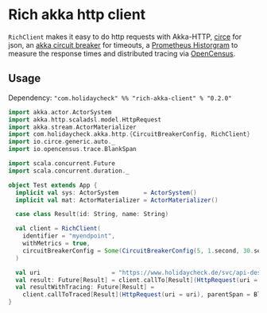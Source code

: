 # Rich akka http client

`RichClient` makes it easy to do http requests with Akka-HTTP, [circe](https://github.com/circe/circe) for json, 
an [akka circuit breaker](https://doc.akka.io/docs/akka/current/common/circuitbreaker.html) for timeouts,
a [Prometheus Historgram](https://prometheus.io/docs/practices/histograms/) to measure the response times 
and distributed tracing via [OpenCensus](https://github.com/census-ecosystem/opencensus-scala).

## Usage

Dependency: `"com.holidaycheck" %% "rich-akka-client" % "0.2.0"`

```scala
import akka.actor.ActorSystem
import akka.http.scaladsl.model.HttpRequest
import akka.stream.ActorMaterializer
import com.holidaycheck.akka.http.{CircuitBreakerConfig, RichClient}
import io.circe.generic.auto._
import io.opencensus.trace.BlankSpan

import scala.concurrent.Future
import scala.concurrent.duration._

object Test extends App {
  implicit val sys: ActorSystem       = ActorSystem()
  implicit val mat: ActorMaterializer = ActorMaterializer()

  case class Result(id: String, name: String)

  val client = RichClient(
    identifier = "myendpoint",
    withMetrics = true,
    circuitBreakerConfig = Some(CircuitBreakerConfig(5, 1.second, 30.seconds))
  )

  val uri                    = "https://www.holidaycheck.de/svc/api-destination/v3/destination/7de062f4-676c-3e2b-ad4a-12fd69afbeb6"
  val result: Future[Result] = client.callTo[Result](HttpRequest(uri = uri))
  val resultWithTracing: Future[Result] =
    client.callToTraced[Result](HttpRequest(uri = uri), parentSpan = BlankSpan.INSTANCE)
}
```